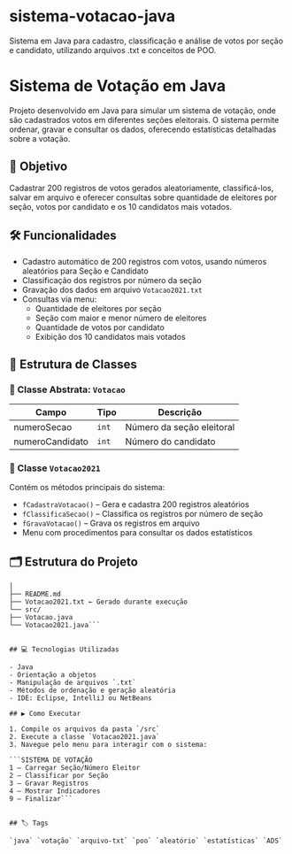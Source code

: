 # sistema-votacao-java
Sistema em Java para cadastro, classificação e análise de votos por seção e candidato, utilizando arquivos .txt e conceitos de POO.

# Sistema de Votação em Java

Projeto desenvolvido em Java para simular um sistema de votação, onde são cadastrados votos em diferentes seções eleitorais. O sistema permite ordenar, gravar e consultar os dados, oferecendo estatísticas detalhadas sobre a votação.

## 🎯 Objetivo

Cadastrar 200 registros de votos gerados aleatoriamente, classificá-los, salvar em arquivo e oferecer consultas sobre quantidade de eleitores por seção, votos por candidato e os 10 candidatos mais votados.

## 🛠️ Funcionalidades

- Cadastro automático de 200 registros com votos, usando números aleatórios para Seção e Candidato
- Classificação dos registros por número da seção
- Gravação dos dados em arquivo `Votacao2021.txt`
- Consultas via menu:
  - Quantidade de eleitores por seção
  - Seção com maior e menor número de eleitores
  - Quantidade de votos por candidato
  - Exibição dos 10 candidatos mais votados

## 🧱 Estrutura de Classes

### 🔸 Classe Abstrata: `Votacao`

| Campo           | Tipo  | Descrição                      |
|-----------------|-------|--------------------------------|
| numeroSecao     | `int` | Número da seção eleitoral       |
| numeroCandidato | `int` | Número do candidato             |

### 🔹 Classe `Votacao2021`

Contém os métodos principais do sistema:

- `fCadastraVotacao()` – Gera e cadastra 200 registros aleatórios
- `fClassificaSecao()` – Classifica os registros por número de seção
- `fGravaVotacao()` – Grava os registros em arquivo
- Menu com procedimentos para consultar os dados estatísticos

## 🗂️ Estrutura do Projeto

```sistema-votacao-java/
│
├── README.md
├── Votacao2021.txt ← Gerado durante execução
└── src/
├── Votacao.java
└── Votacao2021.java```


## 💻 Tecnologias Utilizadas

- Java
- Orientação a objetos
- Manipulação de arquivos `.txt`
- Métodos de ordenação e geração aleatória
- IDE: Eclipse, IntelliJ ou NetBeans

## ▶️ Como Executar

1. Compile os arquivos da pasta `/src`
2. Execute a classe `Votacao2021.java`
3. Navegue pelo menu para interagir com o sistema:

```SISTEMA DE VOTAÇÃO
1 – Carregar Seção/Número Eleitor
2 – Classificar por Seção
3 – Gravar Registros
4 – Mostrar Indicadores
9 – Finalizar```


## 🏷️ Tags

`java` `votação` `arquivo-txt` `poo` `aleatório` `estatísticas` `ADS`

